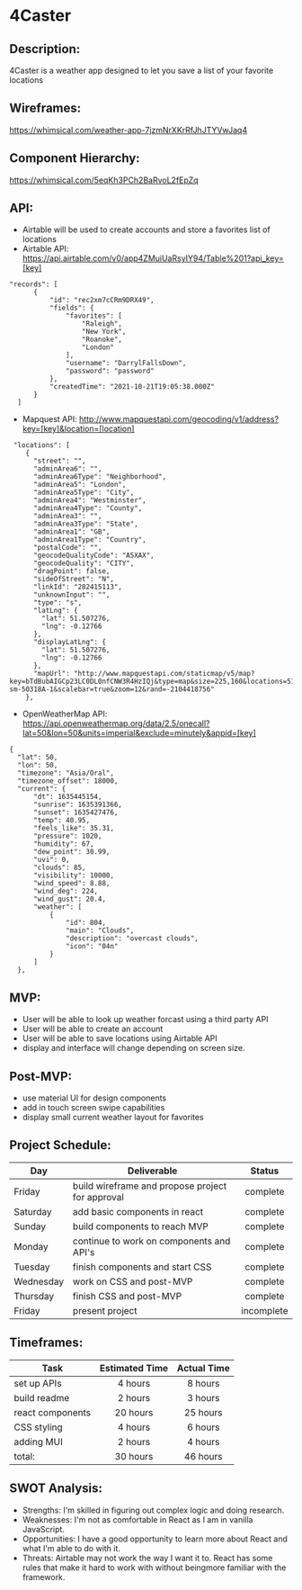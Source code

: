 # 4Caster

## Description:

4Caster is a weather app designed to let you save a list of your favorite locations

## Wireframes:

https://whimsical.com/weather-app-7jzmNrXKrRfJhJTYVwJaq4

## Component Hierarchy:

https://whimsical.com/5eqKh3PCh2BaRvoL2fEpZq

## API:
  - Airtable will be used to create accounts and store a favorites list of locations
  - Airtable API: https://api.airtable.com/v0/app4ZMuiUaRsyIY94/Table%201?api_key=[key]

  ```
  "records": [
        {
            "id": "rec2xm7cCRm9DRX49",
            "fields": {
                "favorites": [
                    "Raleigh",
                    "New York",
                    "Roanoke",
                    "London"
                ],
                "username": "DarrylFallsDown",
                "password": "password"
            },
            "createdTime": "2021-10-21T19:05:38.000Z"
        }
    ]
  ```

  - Mapquest API: http://www.mapquestapi.com/geocoding/v1/address?key=[key]&location=[location]

  ```
   "locations": [
      {
        "street": "",
        "adminArea6": "",
        "adminArea6Type": "Neighborhood",
        "adminArea5": "London",
        "adminArea5Type": "City",
        "adminArea4": "Westminster",
        "adminArea4Type": "County",
        "adminArea3": "",
        "adminArea3Type": "State",
        "adminArea1": "GB",
        "adminArea1Type": "Country",
        "postalCode": "",
        "geocodeQualityCode": "A5XAX",
        "geocodeQuality": "CITY",
        "dragPoint": false,
        "sideOfStreet": "N",
        "linkId": "282415113",
        "unknownInput": "",
        "type": "s",
        "latLng": {
          "lat": 51.507276,
          "lng": -0.12766
        },
        "displayLatLng": {
          "lat": 51.507276,
          "lng": -0.12766
        },
        "mapUrl": "http://www.mapquestapi.com/staticmap/v5/map?key=bTdBubAIGCp23LC0DL0nfCNW3R4HzIQj&type=map&size=225,160&locations=51.507276,-0.12766|marker-sm-50318A-1&scalebar=true&zoom=12&rand=-2104418756"
      },
  ```

  - OpenWeatherMap API: https://api.openweathermap.org/data/2.5/onecall?lat=50&lon=50&units=imperial&exclude=minutely&appid=[key]

  ```
  {
    "lat": 50,
    "lon": 50,
    "timezone": "Asia/Oral",
    "timezone_offset": 18000,
    "current": {
        "dt": 1635445154,
        "sunrise": 1635391366,
        "sunset": 1635427476,
        "temp": 40.95,
        "feels_like": 35.31,
        "pressure": 1020,
        "humidity": 67,
        "dew_point": 30.99,
        "uvi": 0,
        "clouds": 85,
        "visibility": 10000,
        "wind_speed": 8.88,
        "wind_deg": 224,
        "wind_gust": 20.4,
        "weather": [
            {
                "id": 804,
                "main": "Clouds",
                "description": "overcast clouds",
                "icon": "04n"
            }
        ]
    },
  ```

## MVP:
  - User will be able to look up weather forcast using a third party API
  - User will be able to create an account
  - User will be able to save locations using Airtable API
  - display and interface will change depending on screen size. 

## Post-MVP:
  - use material UI for design components
  - add in touch screen swipe capabilities
  - display small current weather layout for favorites

## Project Schedule: 
| Day       | Deliverable                                         |   Status   |
| --------- | --------------------------------------------------- | :--------: |
|Friday     | build wireframe and propose project for approval    |complete|
|Saturday   | add basic components in react                       |complete|
|Sunday     | build components to reach MVP                       |complete|
|Monday     | continue to work on components and API's            |complete|
|Tuesday    | finish components and start CSS                     |complete|
|Wednesday  | work on CSS and post-MVP                            |complete|
|Thursday   | finish CSS and post-MVP                             |complete|
|Friday     | present project                                     |incomplete|

## Timeframes:
| Task            | Estimated Time | Actual Time |
| --------------- | :------------: | :---------: |
|set up APIs      | 4 hours        | 8 hours     |
|build readme     | 2 hours        | 3 hours     |
|react components | 20 hours       | 25 hours    |
|CSS styling      | 4 hours        | 6 hours     |
|adding MUI       | 2 hours        | 4 hours     |
|total:           | 30 hours       | 46 hours    |


## SWOT Analysis:
  - Strengths: I'm skilled in figuring out complex logic and doing research.
  - Weaknesses: I'm not as comfortable in React as I am in vanilla JavaScript.
  - Opportunities: I have a good opportunity to learn more about React and what I'm able to do with it.
  - Threats: Airtable may not work the way I want it to. React has some rules that make it hard to work with without beingmore familiar with the framework.